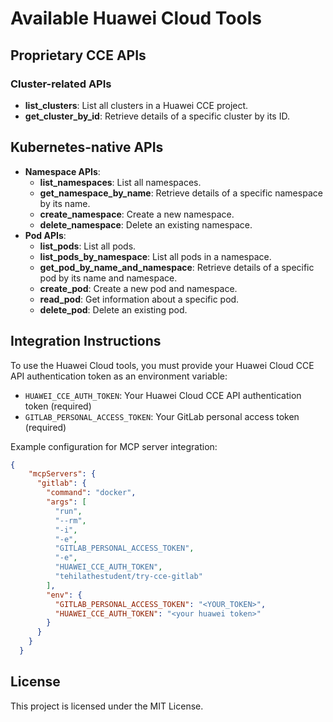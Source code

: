 # Available Huawei Cloud Tools

## Proprietary CCE APIs

### Cluster-related APIs
- **list_clusters**: List all clusters in a Huawei CCE project.
- **get_cluster_by_id**: Retrieve details of a specific cluster by its ID.


## Kubernetes-native APIs

- **Namespace APIs**:
  - **list_namespaces**: List all namespaces.
  - **get_namespace_by_name**: Retrieve details of a specific namespace by its name.
  - **create_namespace**: Create a new namespace.
  - **delete_namespace**: Delete an existing namespace.
- **Pod APIs**:
  - **list_pods**: List all pods.
  - **list_pods_by_namespace**: List all pods in a namespace.
  - **get_pod_by_name_and_namespace**: Retrieve details of a specific pod by its name and namespace.
  - **create_pod**: Create a new pod and namespace.
  - **read_pod**: Get information about a specific pod.
  - **delete_pod**: Delete an existing pod.




## Integration Instructions

To use the Huawei Cloud tools, you must provide your Huawei Cloud CCE API authentication token as an environment variable:

- `HUAWEI_CCE_AUTH_TOKEN`: Your Huawei Cloud CCE API authentication token (required)
- `GITLAB_PERSONAL_ACCESS_TOKEN`: Your GitLab personal access token (required)

Example configuration for MCP server integration:

```json
{
    "mcpServers": { 
      "gitlab": {
        "command": "docker",
        "args": [
          "run",
          "--rm",
          "-i",
          "-e",
          "GITLAB_PERSONAL_ACCESS_TOKEN",
          "-e",
          "HUAWEI_CCE_AUTH_TOKEN",
          "tehilathestudent/try-cce-gitlab"
        ],
        "env": {
          "GITLAB_PERSONAL_ACCESS_TOKEN": "<YOUR_TOKEN>",
          "HUAWEI_CCE_AUTH_TOKEN": "<your huawei token>"
        }
      }
    }
  }
```

## License

This project is licensed under the MIT License.
